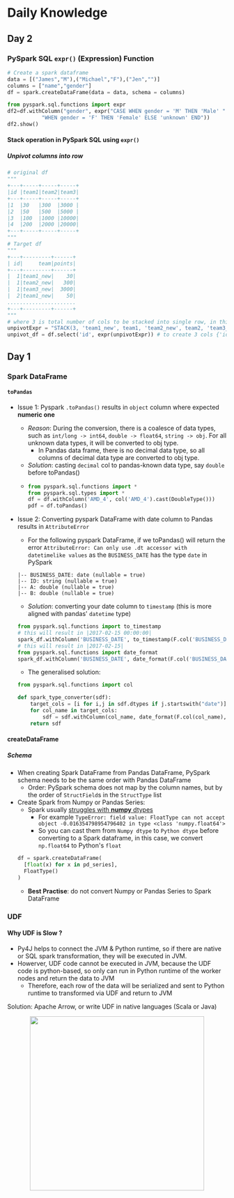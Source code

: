 # Daily Knowledge

## Day 2

### PySpark SQL `expr()` (Expression) Function

```Python
# Create a spark dataframe
data = [("James","M"),("Michael","F"),("Jen","")]
columns = ["name","gender"]
df = spark.createDataFrame(data = data, schema = columns)

from pyspark.sql.functions import expr
df2=df.withColumn("gender", expr("CASE WHEN gender = 'M' THEN 'Male' " +
           "WHEN gender = 'F' THEN 'Female' ELSE 'unknown' END"))
df2.show()
```

#### Stack operation in PySpark SQL using `expr()`

##### Unpivot columns into row

```Python
# original df
"""
+---+-----+-----+-----+
|id |team1|team2|team3|
+---+-----+-----+-----+
|1  |30   |300  |3000 |
|2  |50   |500  |5000 |
|3  |100  |1000 |10000|
|4  |200  |2000 |20000|
+---+-----+-----+-----+
"""
# Target df
"""
+---+---------+------+
| id|     team|points|
+---+---------+------+
|  1|team1_new|    30|
|  1|team2_new|   300|
|  1|team3_new|  3000|
|  2|team1_new|    50|
......................
+---+---------+------+
"""
# where 3 is total number of cols to be stacked into single row, in this case is 3 (team1, team2, team3)
unpivotExpr = "STACK(3, 'team1_new', team1, 'team2_new', team2, 'team3_new', team3) AS (team, points)"
unpivot_df = df.select('id', expr(unpivotExpr)) # to create 3 cols {'id', 'team' and 'points'}
```

## Day 1

### Spark DataFrame

#### `toPandas`

- Issue 1: Pyspark `.toPandas()` results in `object` column where expected **numeric one**
  - _Reason_: During the conversion, there is a coalesce of data types, such as `int/long -> int64`, `double -> float64`, `string -> obj`. For all unknown data types, it will be converted to obj type.
    - In Pandas data frame, there is no decimal data type, so all columns of decimal data type are converted to obj type.
  - _Solution_: casting `decimal` col to pandas-known data type, say `double` before toPandas()
  - ```Python
    from pyspark.sql.functions import *
    from pyspark.sql.types import *
    df = df.withColumn('AMD_4', col('AMD_4').cast(DoubleType()))
    pdf = df.toPandas()
    ```
- Issue 2: Converting pyspark DataFrame with date column to Pandas results in `AttributeError`

  - For the following pyspark DataFrame, if we toPandas() will return the error `AttributeError: Can only use .dt accessor with datetimelike values` as the `BUSINESS_DATE` has the type `date` in PySpark

  ```shell
  |-- BUSINESS_DATE: date (nullable = true)
  |-- ID: string (nullable = true)
  |-- A: double (nullable = true)
  |-- B: double (nullable = true)
  ```

  - _Solution_: converting your date column to `timestamp` (this is more aligned with pandas' `datetime` type)

  ```python
  from pyspark.sql.functions import to_timestamp
  # this will result in |2017-02-15 00:00:00|
  spark_df.withColumn('BUSINESS_DATE', to_timestamp(F.col('BUSINESS_DATE'), 'yyyy-MM-dd')).toPandas()
  # this will result in |2017-02-15|
  from pyspark.sql.functions import date_format
  spark_df.withColumn('BUSINESS_DATE', date_format(F.col('BUSINESS_DATE'), 'yyyy-MM-dd').toPandas()
  ```

  - The generalised solution:

  ```Python
  from pyspark.sql.functions import col

  def spark_type_converter(sdf):
      target_cols = [i for i,j in sdf.dtypes if j.startswith("date")]
      for col_name in target_cols:
          sdf = sdf.withColumn(col_name, date_format(F.col(col_name), 'yyyy-MM-dd'))
      return sdf

  ```

#### createDataFrame

##### Schema

- When creating Spark DataFrame from Pandas DataFrame, PySpark schema needs to be the same order with Pandas DataFrame
  - Order: PySpark schema does not map by the column names, but by the order of `StructField`s in the `StructType` list
- Create Spark from Numpy or Pandas Series:
  - Spark usually [struggles with **numpy** dtypes](https://stackoverflow.com/questions/66204342/typeerror-field-value-floattype-can-not-accept-object-0-016354798954796402-in)
    - For example `TypeError: field value: FloatType can not accept object -0.016354798954796402 in type <class 'numpy.float64'>`
    - So you can cast them from `Numpy dtype` to `Python dtype` before converting to a Spark dataframe, in this case, we convert `np.float64` to Python's `float`
  ```Python
  df = spark.createDataFrame(
    [float(x) for x in pd_series],
    FloatType()
  )
  ```
  - **Best Practise**: do not convert Numpy or Pandas Series to Spark DataFrame

### UDF

#### Why UDF is Slow ?

- Py4J helps to connect the JVM & Python runtime, so if there are native or SQL spark transformation, they will be executed in JVM.
- Howerver, UDF code cannot be executed in JVM, because the UDF code is python-based, so only can run in Python runtime of the worker nodes and return the data to JVM
  - Therefore, each row of the data will be serialized and sent to Python runtime to transformed via UDF and return to JVM

Solution: Apache Arrow, or write UDF in native languages (Scala or Java)

<p align="center">
<img src="https://user-images.githubusercontent.com/64508435/225969155-fa353902-c5d4-4984-a5aa-35b9104b8950.png" width=400/></p>
